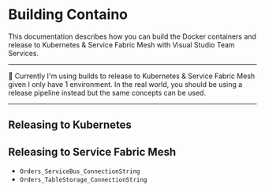 # Building Containo
This documentation describes how you can build the Docker containers and release to Kubernetes & Service Fabric Mesh with Visual Studio Team Services.

----------------------------

:rotating_light: Currently I'm using builds to release to Kubernetes & Service Fabric Mesh given I only have 1 environment. In the real world, you should be using a release pipeline instead but the same concepts can be used.

----------------------------

## Releasing to Kubernetes

## Releasing to Service Fabric Mesh
- `Orders_ServiceBus_ConnectionString`
- `Orders_TableStorage_ConnectionString`